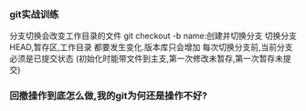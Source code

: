 ### git实战训练
分支切换会改变工作目录的文件
git checkout -b name:创建并切换分支
切换分支
    HEAD,暂存区,工作目录 都要发生变化.版本库只会增加
    每次切换分支前,当前分支必须是已提交状态
    (初始化时能带文件到主支,第一次修改未暂存,第一次暂存未提交)
### 回撤操作到底怎么做,我的git为何还是操作不好?